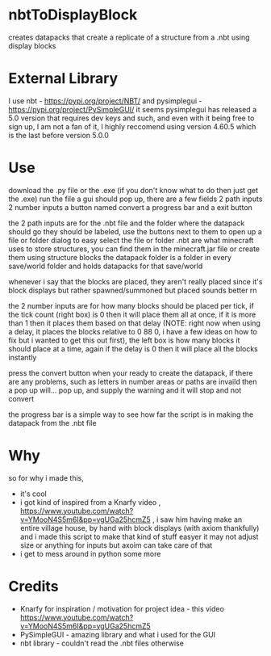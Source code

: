 # nbtToDisplayBlock
creates datapacks that create a replicate of a structure from a .nbt using display blocks

# External Library
I use nbt - https://pypi.org/project/NBT/
and pysimplegui - https://pypi.org/project/PySimpleGUI/
it seems pysimplegui has released a 5.0 version that requires dev keys and such, and even with it being free to sign up, I am not a fan of it, I highly reccomend using version 4.60.5 which is the last before version 5.0.0

# Use
download the .py file or the .exe (if you don't know what to do then just get the .exe)
run the file
a gui should pop up, there are a few fields
2 path inputs
2 number inputs
a button named convert
a progress bar
and a exit button

the 2 path inputs are for the .nbt file and the folder where the datapack should go
they should be labeled, use the buttons next to them to open up a file or folder dialog to easy select the file or folder
.nbt are what minecraft uses to store structures, you can find them in the minecraft.jar file or create them using structure blocks
the datapack folder is a folder in every save/world folder and holds datapacks for that save/world

whenever i say that the blocks are placed, they aren't really placed since it's block displays but rather spawned/summoned but placed sounds better rn

the 2 number inputs are for how many blocks should be placed per tick, if the tick count (right box) is 0 then it will place them all at once, if it is more than 1 then it places them based on that delay (NOTE: right now when using a delay, it places the blocks relative to 0 88 0, i have a few ideas on how to fix but i wanted to get this out first), the left box is how many blocks it should place at a time, again if the delay is 0 then it will place all the blocks instantly

press the convert button when your ready to create the datapack, if there are any problems, such as letters in number areas or paths are invaild then a pop up will... pop up, and supply the warning and it will stop and not convert  

the progress bar is a simple way to see how far the script is in making the datapack from the .nbt file


# Why
so for why i made this, 
 - it's cool
 - i got kind of inspired from a Knarfy video , https://www.youtube.com/watch?v=YMooN4S5m6I&pp=ygUGa25hcmZ5 , i saw him having make an entire village house, by hand with block displays (with axiom thankfully) and i made this script to make that kind of stuff easyer
it may not adjust size or anything for inputs but axoim can take care of that
 - i get to mess around in python some more

# Credits
- Knarfy for inspiration / motivation for project idea - this video https://www.youtube.com/watch?v=YMooN4S5m6I&pp=ygUGa25hcmZ5
- PySimpleGUI - amazing library and what i used for the GUI
- nbt library - couldn't read the .nbt files otherwise
